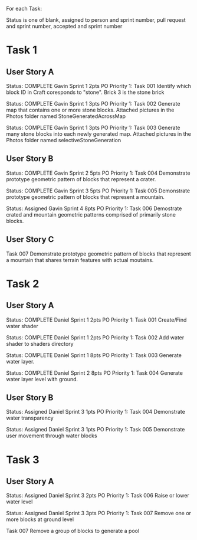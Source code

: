For each Task:

Status is one of blank, assigned to person and sprint number, pull request and sprint number, accepted and sprint number
# Task 1
## User Story A
 Status: COMPLETE Gavin Sprint 1 2pts PO Priority 1: Task 001 Identify which block ID in Craft coresponds to "stone".
                        Brick 3 is the stone brick
                        
  Status: COMPLETE Gavin Sprint 1 3pts PO Priority 1: Task 002 Generate map that contains one or more stone blocks.
                        Attached pictures in the Photos folder named StoneGeneratedAcrossMap
                        
  Status: COMPLETE Gavin Sprint 1 3pts PO Priority 1: Task 003 Generate many stone blocks into each newly generated map.
                        Attached pictures in the Photos folder named selectiveStoneGeneration
  
## User Story B
 Status: COMPLETE Gavin Sprint 2 5pts PO Priority 1: Task 004 Demonstrate prototype geometric pattern of blocks that represent a crater.
  
Status: COMPLETE Gavin Sprint 3  5pts PO Priority 1: Task 005 Demonstrate prototype geometric pattern of blocks that represent a mountain.
  
Status: Assigned Gavin Sprint 4  8pts PO Priority 1: Task 006 Demostrate crated and mountain geometric patterns comprised of primarily stone blocks.

## User Story C
  Task 007 Demonstrate prototype geometric pattern of blocks that represent a mountain that shares terrain features with actual moutains.

# Task 2
## User Story A
  Status: COMPLETE Daniel Sprint 1 2pts PO Priority 1: Task 001 Create/Find water shader
  
  Status: COMPLETE Daniel Sprint 1 2pts PO Priority 1: Task 002 Add water shader to shaders directory
  
  Status: COMPLETE Daniel Sprint 1 8pts PO Priority 1: Task 003 Generate water layer.
  
  Status: COMPLETE Daniel Sprint 2 8pts PO Priority 1: Task 004 Generate water layer level with ground.
  
## User Story B
  Status: Assigned Daniel Sprint 3 1pts PO Priority 1: Task 004 Demonstrate water transparency
  
  Status: Assigned Daniel Sprint 3 1pts PO Priority 1: Task 005 Demonstrate user movement through water blocks
  
  # Task 3
## User Story A
  Status: Assigned Daniel Sprint 3 2pts PO Priority 1: Task 006 Raise or lower water level
  
  Status: Assigned Daniel Sprint 3 3pts PO Priority 1: Task 007 Remove one or more blocks at ground level
  
  Task 007 Remove a group of blocks to generate a pool
  
